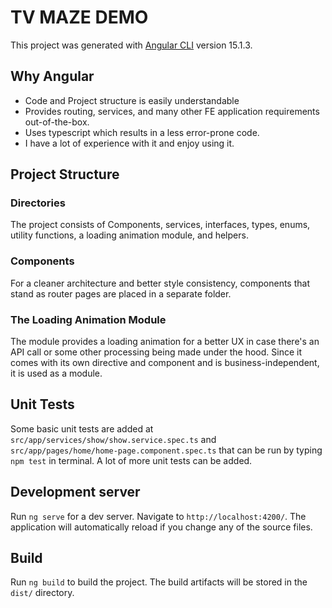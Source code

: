 # TV MAZE DEMO

This project was generated with [Angular CLI](https://github.com/angular/angular-cli) version 15.1.3.

## Why Angular
* Code and Project structure is easily understandable
* Provides routing, services, and many other FE application requirements out-of-the-box. 
* Uses typescript which results in a less error-prone code. 
* I have a lot of experience with it and enjoy using it.

## Project Structure
### Directories
The project consists of Components, services, interfaces, types, enums, utility functions, a loading animation module, and helpers.

### Components
For a cleaner architecture and better style consistency, components that stand as router pages are placed in a separate folder.

### The Loading Animation Module
The module provides a loading animation for a better UX in case there's an API call or some other processing being made under the hood.
Since it comes with its own directive and component and is business-independent, it is used as a module.


## Unit Tests
Some basic unit tests are added at `src/app/services/show/show.service.spec.ts` and `src/app/pages/home/home-page.component.spec.ts` that can be run by typing `npm test` in terminal. 
A lot of more unit tests can be added.


## Development server

Run `ng serve` for a dev server. Navigate to `http://localhost:4200/`. The application will automatically reload if you change any of the source files.

## Build

Run `ng build` to build the project. The build artifacts will be stored in the `dist/` directory.
